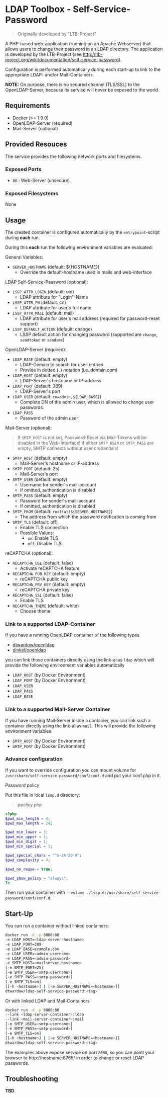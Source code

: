 # LDAP Toolbox - Self-Service-Password

> Originally developed by "LTB-Project"

A PHP-based web-application (running on an Apache Webserver) that allows users to change their password in an LDAP directory. The application is developed by the LTB-Project (see http://ltb-project.org/wiki/documentation/self-service-password).

Configuration is performed automatically during each start-up to link to the appropriate LDAP- and/or Mail-Containers.

**NOTE:** On purpose, there is no secured channel (TLS/SSL) to the OpenLDAP-Server, because its service will never be exposed to the world.

## Requirements

- Docker (>= 1.9.0)
- OpenLDAP-Server (required)
- Mail-Server (optional)

## Provided Resouces

The service provides the following network ports and filesystems.

### Exposed Ports

- `80` : Web-Server (unsecure)

### Exposed Filesystems

None

## Usage

The created container is configured automatically by the `entrypoint`-script during **each** run.

During this **each** run the following environment variables are evaluated:

General Variables:

- `SERVER_HOSTNAME` (default: ${HOSTNAME})
  - Override the default-hostname used in mails and web-interface

LDAP Self-Service-Password (optional):

- `LSSP_ATTR_LOGIN` (default: uid)
  - LDAP attribute for "Login"-Name
- `LSSP_ATTR_FN` (default: cn)
  - LDAP attribute for user's full name
- `LSSP_ATTR_MAIL` (default: mail)
  - LDAP attribute for user's mail address (required for password-reset support)
- `LSSP_DEFAULT_ACTION` (default: change)
  - LSSP default action for changing password (supported are `change`, `sendtoken` or `sendsms`)

OpenLDAP-Server (required):

- `LDAP_BASE` (default: empty)
  - LDAP-Domain to search for user-entries
  - Provide in dotted (`.`) notation (i.e. domain.com)
- `LDAP_HOST` (default: empty)
  - LDAP-Server's hostname or IP-address
- `LDAP_PORT` (default: 389)
  - LDAP-Server's port
- `LDAP_USER` (default: `cn=admin,${LDAP_BASE}`)
  - Complete DN of the admin user, which is allowed to change user passwords.
- `LDAP_PASS`
  - Password of the admin user

Mail-Server (optional):
> If `SMTP_HOST` is not set, Password-Reset via Mail-Tokens will be disabled in the Web-Interface!
> If either `SMTP_USER` or `SMTP_PASS` are empty, SMTP connects without user credentials!

- `SMTP_HOST` (default: empty)
  - Mail-Server's hostname or IP-address
- `SMTP_PORT` (default: 25)
  - Mail-Server's port
- `SMTP_USER` (default: empty)
  - Username for sender's mail-account
  - If omitted, authentication is disabled
- `SMTP_PASS` (default: empty)
  - Password for sender's mail-account
  - If omitted, authentication is disabled
- `SMTP_FROM` (default: `root(at)${SERVER_HOSTNAME}`)
  - The address from which the password notification is coming from
- `SMTP_TLS` (default: off)
  - Enable TLS connection
  - Possible Values:
    - `on`: Enable TLS
    - `off`: Disable TLS

reCAPTCHA (optional):
- `RECAPTCHA_USE` (default: false)
  - Activate reCAPTCHA feature
- `RECAPTCHA_PUB_KEY` (default: empty)
  - reCAPTCHA public key
- `RECAPTCHA_PRV_KEY` (default: empty)
  - reCAPTCHA private key
- `RECAPTCHA_SSL` (default: false)
  - Enable TLS
- `RECAPTCHA_THEME` (default: white)
  - Choose theme

### Link to a supported LDAP-Container

If you have a running OpenLDAP container of the following types

- [dtwardow/openldap](https://hub.docker.com/r/dtwardow/openldap/)
- [dinkel/openldap](https://hub.docker.com/r/dinkel/openldap/)

you can link those containers directly using the link-alias `ldap` which will provide the following environment variables automatically

- `LDAP_HOST` (by Docker Environment)
- `LDAP_PORT` (by Docker Environment)
- `LDAP_USER`
- `LDAP_PASS`
- `LDAP_BASE`

### Link to a supported Mail-Server Container

If you have running Mail-Server inside a container, you can link such a container directly using the link-alias `mail`.
This will provide the following environment variables:

- `SMTP_HOST` (by Docker Environment)
- `SMTP_PORT` (by Docker Environment)

### Advance configuration

If you want to override configuration you can mount volume for `/usr/share/self-service-password/conf/conf.d` and put your conf.php in it.

Password policy

Put this file in local `lssp.d` directory:

> ppolicy.php

```php
<?php
$pwd_min_length = 4;
$pwd_max_length = 24;

$pwd_min_lower = 3;
$pwd_min_upper = 1;
$pwd_min_digit = 1;
$pwd_min_special = 1;

$pwd_special_chars = "^a-zA-Z0-9";
$pwd_complexity = 4;

$pwd_no_reuse = true;

$pwd_show_policy = "always";
?>
```

Then run your container with `--volume ./lssp.d:/usr/share/self-service-password/conf/conf.d`.

## Start-Up

You can run a container without linked containers:
```bash
docker run -d -p 8080:80
-e LDAP_HOST=<ldap-server-hostname>
-e LDAP_PORT=389
-e LDAP_BASE=example.com
-e LDAP_USER=<admin-username>
-e LDAP_PASS=<admin-password>
-e SMTP_HOST=<mailserver-hostname>
[-e SMTP_PORT=25]
[-e SMTP_USER=<smtp-username>]
[-e SMTP_PASS=<smtp-password>]
[-e SMTP_TLS=on]
[[-h <hostname>] | [-e SERVER_HOSTNAME=<hostname>]]
dtwardow/ldap-self-service-password:<tag>
```

Or with linked LDAP and Mail-Containers
```bash
docker run -d -p 8080:80
--link <ldap-server-container>:ldap
--link <mail-server-container>:mail
[-e SMTP_USER=<smtp-username>]
[-e SMTP_PASS=<smtp-password>]
[-e SMTP_TLS=on]
[[-h <hostname>] | [-e SERVER_HOSTNAME=<hostname>]]
dtwardow/ldap-self-service-password:<tag>
```

The examples above expose service on port `8080`, so you can point your browser to http://hostname:8765/ in order to change or reset LDAP passwords.

## Troubleshooting

**TBD**

